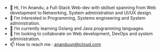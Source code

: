 - 👋 Hi, I’m Anandu, a Full-Stack Web-dev with skillset spanning from Web development to Networking, System administration and UI/UX design.
- 👀 I’m interested in Programming, Systems engineering and System administration.
- 🌱 I’m currently learning Golang and Java programming languages.
- 💞️ I’m looking to collaborate on Web development, DevOps and system administration.
- 📫 How to reach me : ananduun@icloud.com

<!---
notyournormalcurry/notyournormalcurry is a ✨ special ✨ repository because its `README.md` (this file) appears on your GitHub profile.
You can click the Preview link to take a look at your changes.
--->
